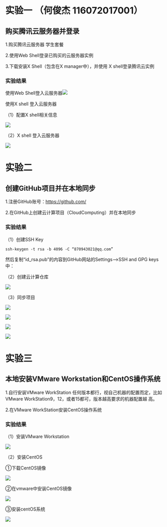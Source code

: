 # 实验一    （何俊杰    116072017001）

## 购买腾讯云服务器并登录

1.购买腾讯云服务器 学生套餐 

2.使用Web Shell登录已购买的云服务器实例 

3.下载安装X Shell（包含在X manager中），并使用 X shell登录腾讯云实例



### 实验结果

使用Web Shell登入云服务器![](../image/001.png)

使用X shell 登入云服务器

（1）配置X shell相关信息

![](../image/002.png)

（2）X shell 登入云服务器

![](../image/003.png)

# 实验二

## 创建GitHub项目并在本地同步

1.注册GitHub账号：https://github.com/ 

2.在GitHub上创建云计算项目（CloudComputing）并在本地同步

### 实验结果

（1）创建SSH Key

```
ssh-keygen -t rsa -b 4096 -C “870943021@qq.com”
```

 然后复制“id_rsa.pub”的内容到GitHub网站的Settings–>SSH and GPG keys中：

（2）创建云计算仓库

![](../image/004.png)



（3）同步项目

![](../image/005.png)

![](../image/006.png)

![](../image/007.png)

![](../image/008.png)

# 实验三

## 本地安装VMware Workstation和CentOS操作系统

1.自行安装VMware WorkStation  任何版本都行，视自己机器的配置而定，比如VMware WorkStation9，12，或者15都可，版本越高要求的机器配置越 高。 

2.在VMware WorkStation安装CentOS操作系统 

### 实验结果

（1）安装VMware Workstation

![](../image/009.png)

（2）安装CentOS 

①下载CentOS镜像

![](../image/010.png)

②在vmware中安装CentOS镜像

![](../image/011.png)

③安装centOS系统

![](../image/012.png)